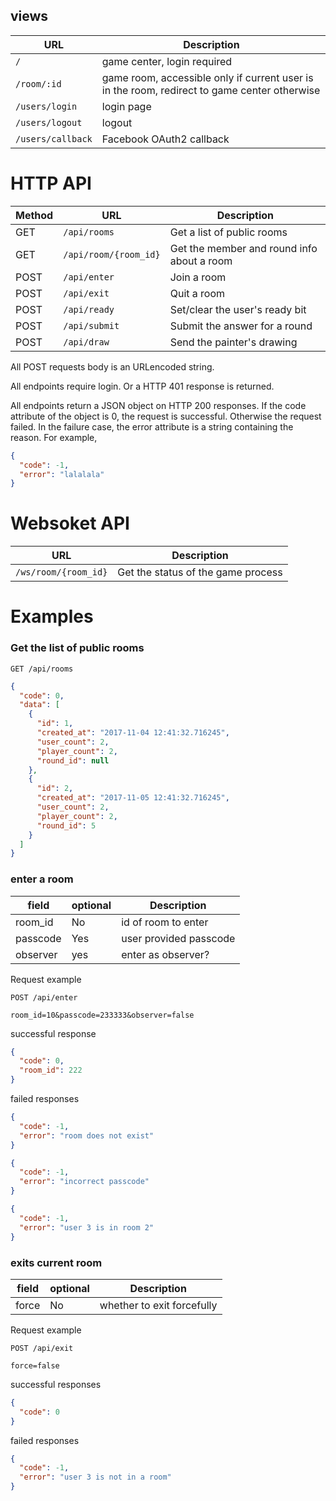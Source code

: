 ## views

URL | Description
----|-------------
`/` | game center, login required
`/room/:id` | game room, accessible only if current user is in the room, redirect to game center otherwise
`/users/login` | login page
`/users/logout` | logout
`/users/callback` | Facebook OAuth2 callback

# HTTP API

Method | URL | Description
---|----|-------------
GET | `/api/rooms` | Get a list of public rooms
GET | `/api/room/{room_id}` | Get the member and round info about a room
POST | `/api/enter` | Join a room
POST | `/api/exit` | Quit a room
POST | `/api/ready` | Set/clear the user's ready bit
POST | `/api/submit` | Submit the answer for a round
POST | `/api/draw` | Send the painter's drawing

All POST requests body is an URLencoded string.

All endpoints require login. Or a HTTP 401 response is returned.

All endpoints return a JSON object on HTTP 200 responses. If the code attribute of the object is 0, the request is successful. Otherwise the request failed. In the failure case, the error attribute is a string containing the reason. For example,

```json
{
  "code": -1,
  "error": "lalalala"
}
```


# Websoket API


URL | Description
----|--------------
`/ws/room/{room_id}` | Get the status of the game process



# Examples

### Get the list of public rooms

```
GET /api/rooms
```

```json
{
  "code": 0,
  "data": [
    {
      "id": 1,
      "created_at": "2017-11-04 12:41:32.716245",
      "user_count": 2,
      "player_count": 2,
      "round_id": null
    },
    {
      "id": 2,
      "created_at": "2017-11-05 12:41:32.716245",
      "user_count": 2,
      "player_count": 2,
      "round_id": 5
    }
  ]
}
```

### enter a room

field | optional | Description
-----|-----------|--------------
room_id | No | id of room to enter
passcode | Yes | user provided passcode
observer | yes | enter as observer?

Request example
```
POST /api/enter

room_id=10&passcode=233333&observer=false
```

successful response

```json
{
  "code": 0,
  "room_id": 222
}
```

failed responses

```json
{
  "code": -1,
  "error": "room does not exist"
}
```

```json
{
  "code": -1,
  "error": "incorrect passcode"
}
```

```json
{
  "code": -1,
  "error": "user 3 is in room 2"
}
```


### exits current room

field | optional | Description
-----|-----------|--------------
force | No | whether to exit forcefully

Request example
```
POST /api/exit

force=false
```

successful responses
```json
{
  "code": 0
}
```


failed responses

```json
{
  "code": -1,
  "error": "user 3 is not in a room"
}
```


###
